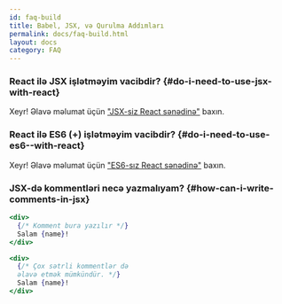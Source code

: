 ```yaml
---
id: faq-build
title: Babel, JSX, və Qurulma Addımları
permalink: docs/faq-build.html
layout: docs
category: FAQ
---
```


### React ilə JSX işlətməyim vacibdir? {#do-i-need-to-use-jsx-with-react}

Xeyr! Əlavə məlumat üçün ["JSX-siz React sənədinə"](/docs/react-without-jsx.html) baxın.

### React ilə ES6 (+) işlətməyim vacibdir? {#do-i-need-to-use-es6--with-react}

Xeyr! Əlavə məlumat üçün ["ES6-sız React sənədinə"](/docs/react-without-es6.html) baxın.

### JSX-də kommentləri necə yazmalıyam? {#how-can-i-write-comments-in-jsx}

```jsx
<div>
  {/* Komment bura yazılır */}
  Salam {name}!
</div>
```

```jsx
<div>
  {/* Çox sətrli kommentlər də
  əlavə etmək mümkündür. */}
  Salam {name}! 
</div>
```
